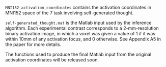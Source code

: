 `MNI152_activation_coordinates` contains the activation coordinates in MNI152 space of the 7 task involving self-generated thought.

`self-generated_thought.mat` is the Matlab input used by the inference algorithm. Each experimental contrast corresponds to a 2-mm-resolution binary activation image, in which a voxel was given a value of 1 if it was within 10mm of any activation focus, and 0 otherwise. See Appendix A5 in the paper for more details.

The functions used to produce the final Matlab input from the original activation coordinates will be released soon.
